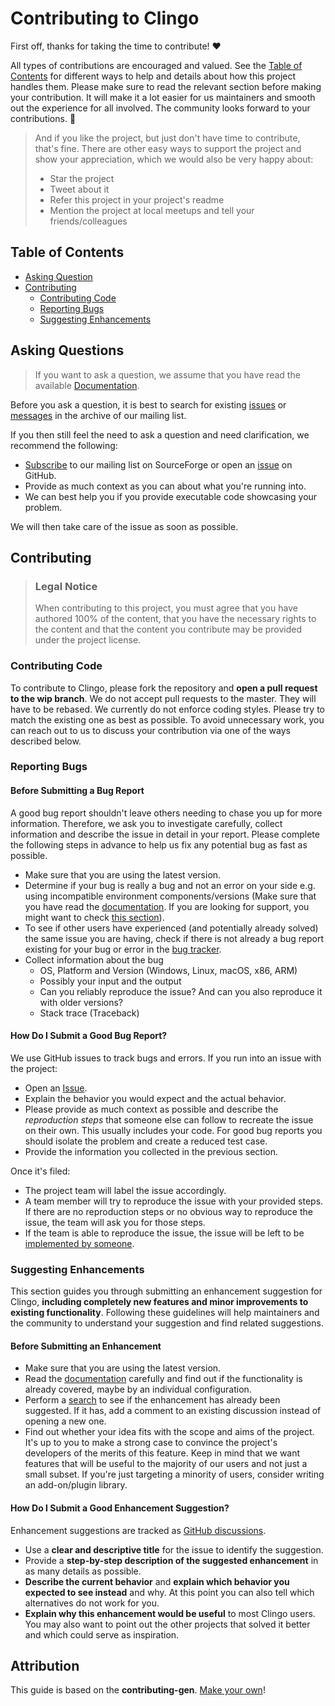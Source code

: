 # Contributing to Clingo

First off, thanks for taking the time to contribute! ❤️

All types of contributions are encouraged and valued. See the [Table of Contents](#table-of-contents) for different ways to help and details about how this project handles them. Please make sure to read the relevant section before making your contribution. It will make it a lot easier for us maintainers and smooth out the experience for all involved. The community looks forward to your contributions. 🎉

> And if you like the project, but just don't have time to contribute, that's fine. There are other easy ways to support the project and show your appreciation, which we would also be very happy about:
> - Star the project
> - Tweet about it
> - Refer this project in your project's readme
> - Mention the project at local meetups and tell your friends/colleagues

<!-- omit in toc -->
## Table of Contents

- [Asking Question](#asking-questions)
- [Contributing](#contributing)
  - [Contributing Code](#contributing-code)
  - [Reporting Bugs](#reporting-bugs)
  - [Suggesting Enhancements](#suggesting-enhancements)


## Asking Questions

> If you want to ask a question, we assume that you have read the available [Documentation](https://potassco.org/support).

Before you ask a question, it is best to search for existing [issues](https://github.com/potassco/clingo/issues) or [messages](https://sourceforge.net/p/potassco/mailman/potassco-users/) in the archive of our mailing list.

If you then still feel the need to ask a question and need clarification, we recommend the following:

- [Subscribe](https://sourceforge.net/projects/potassco/lists/potassco-users) to our mailing list on SourceForge or open an [issue](https://github.com/potassco/clingo/issues/new) on GitHub.
- Provide as much context as you can about what you're running into.
- We can best help you if you provide executable code showcasing your problem.

We will then take care of the issue as soon as possible.

## Contributing

> ### Legal Notice <!-- omit in toc -->
> When contributing to this project, you must agree that you have authored 100% of the content, that you have the necessary rights to the content and that the content you contribute may be provided under the project license.

### Contributing Code

To contribute to Clingo, please fork the repository and **open a pull request to the wip branch**. We do not accept pull requests to the master. They will have to be rebased. We currently do not enforce coding styles. Please try to match the existing one as best as possible. To avoid unnecessary work, you can reach out to us to discuss your contribution via one of the ways described below.

### Reporting Bugs

<!-- omit in toc -->
#### Before Submitting a Bug Report

A good bug report shouldn't leave others needing to chase you up for more information. Therefore, we ask you to investigate carefully, collect information and describe the issue in detail in your report. Please complete the following steps in advance to help us fix any potential bug as fast as possible.

- Make sure that you are using the latest version.
- Determine if your bug is really a bug and not an error on your side e.g. using incompatible environment components/versions (Make sure that you have read the [documentation](https://potassco.org/support/). If you are looking for support, you might want to check [this section](#i-have-a-question)).
- To see if other users have experienced (and potentially already solved) the same issue you are having, check if there is not already a bug report existing for your bug or error in the [bug tracker](https://github.com/potassco/clingo/issues?q=label%3Abug).
- Collect information about the bug
  - OS, Platform and Version (Windows, Linux, macOS, x86, ARM)
  - Possibly your input and the output
  - Can you reliably reproduce the issue? And can you also reproduce it with older versions?
  - Stack trace (Traceback)

<!-- omit in toc -->
#### How Do I Submit a Good Bug Report?

We use GitHub issues to track bugs and errors. If you run into an issue with the project:

- Open an [Issue](https://github.com/potassco/clingo/issues/new).
- Explain the behavior you would expect and the actual behavior.
- Please provide as much context as possible and describe the *reproduction steps* that someone else can follow to recreate the issue on their own. This usually includes your code. For good bug reports you should isolate the problem and create a reduced test case.
- Provide the information you collected in the previous section.

Once it's filed:

- The project team will label the issue accordingly.
- A team member will try to reproduce the issue with your provided steps. If there are no reproduction steps or no obvious way to reproduce the issue, the team will ask you for those steps.
- If the team is able to reproduce the issue, the issue will be left to be [implemented by someone](#your-first-code-contribution).

### Suggesting Enhancements

This section guides you through submitting an enhancement suggestion for Clingo, **including completely new features and minor improvements to existing functionality**. Following these guidelines will help maintainers and the community to understand your suggestion and find related suggestions.

<!-- omit in toc -->
#### Before Submitting an Enhancement

- Make sure that you are using the latest version.
- Read the [documentation](https://potassco.org/support) carefully and find out if the functionality is already covered, maybe by an individual configuration.
- Perform a [search](https://github.com/potassco/clingo/discussions) to see if the enhancement has already been suggested. If it has, add a comment to an existing discussion instead of opening a new one.
- Find out whether your idea fits with the scope and aims of the project. It's up to you to make a strong case to convince the project's developers of the merits of this feature. Keep in mind that we want features that will be useful to the majority of our users and not just a small subset. If you're just targeting a minority of users, consider writing an add-on/plugin library.

<!-- omit in toc -->
#### How Do I Submit a Good Enhancement Suggestion?

Enhancement suggestions are tracked as [GitHub discussions](https://github.com/potassco/clingo/discussions).

- Use a **clear and descriptive title** for the issue to identify the suggestion.
- Provide a **step-by-step description of the suggested enhancement** in as many details as possible.
- **Describe the current behavior** and **explain which behavior you expected to see instead** and why. At this point you can also tell which alternatives do not work for you.
- **Explain why this enhancement would be useful** to most Clingo users. You may also want to point out the other projects that solved it better and which could serve as inspiration.

## Attribution
This guide is based on the **contributing-gen**. [Make your own](https://github.com/bttger/contributing-gen)!
